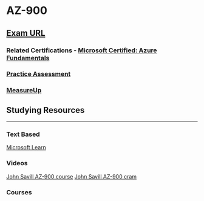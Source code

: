 # AZ-900

## [Exam URL](https://learn.microsoft.com/en-us/certifications/exams/az-900)

### Related Certifications - [Microsoft Certified: Azure Fundamentals](https://learn.microsoft.com/en-us/certifications/azure-fundamentals)

### [Practice Assessment](https://learn.microsoft.com/certifications/exams/az-900/practice/assessment?assessment-type=practice&assessmentId=23)

### [MeasureUp](https://www.measureup.com/microsoft-practice-test-az-900-microsoft-azure-fundamentals.html)

## Studying Resources 

---

### Text Based 
[Microsoft Learn](https://aka.ms/az900)
### Videos
[John Savill AZ-900 course](https://www.youtube.com/playlist?list=PLlVtbbG169nED0_vMEniWBQjSoxTsBYS3)
[John Savill AZ-900 cram](https://www.youtube.com/watch?v=tQp1YkB2Tgs)
### Courses
